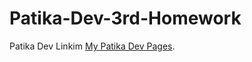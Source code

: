 # Patika-Dev-3rd-Homework
Patika Dev Linkim [My Patika Dev Pages](https://app.patika.dev/abaskan).
 
